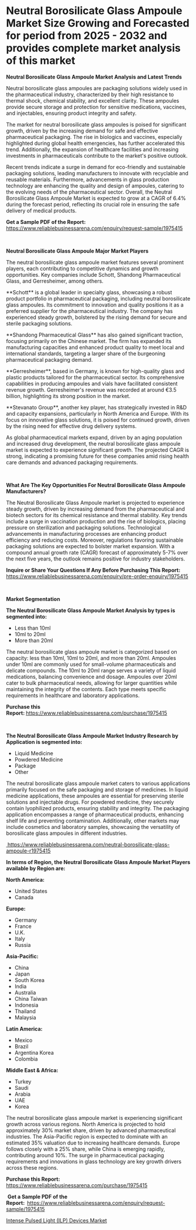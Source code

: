 <p><h1>Neutral Borosilicate Glass Ampoule Market Size Growing and Forecasted for period from 2025 - 2032 and provides complete market analysis of this market</h1></p><p><strong>Neutral Borosilicate Glass Ampoule Market Analysis and Latest Trends</strong></p>
<p><p>Neutral borosilicate glass ampoules are packaging solutions widely used in the pharmaceutical industry, characterized by their high resistance to thermal shock, chemical stability, and excellent clarity. These ampoules provide secure storage and protection for sensitive medications, vaccines, and injectables, ensuring product integrity and safety.</p><p>The market for neutral borosilicate glass ampoules is poised for significant growth, driven by the increasing demand for safe and effective pharmaceutical packaging. The rise in biologics and vaccines, especially highlighted during global health emergencies, has further accelerated this trend. Additionally, the expansion of healthcare facilities and increasing investments in pharmaceuticals contribute to the market's positive outlook.</p><p>Recent trends indicate a surge in demand for eco-friendly and sustainable packaging solutions, leading manufacturers to innovate with recyclable and reusable materials. Furthermore, advancements in glass production technology are enhancing the quality and design of ampoules, catering to the evolving needs of the pharmaceutical sector. Overall, the Neutral Borosilicate Glass Ampoule Market is expected to grow at a CAGR of 6.4% during the forecast period, reflecting its crucial role in ensuring the safe delivery of medical products.</p></p>
<p><strong>Get a Sample PDF of the Report:&nbsp;</strong> <a href="https://www.reliablebusinessarena.com/enquiry/request-sample/1975415?utm_campaign=3118&utm_medium=2&utm_source=Github&utm_content=ia&utm_term=05032025&utm_id=neutral-borosilicate-glass-ampoule">https://www.reliablebusinessarena.com/enquiry/request-sample/1975415</a></p>
<p>&nbsp;</p>
<p><strong>Neutral Borosilicate Glass Ampoule Major Market Players</strong></p>
<p><p>The neutral borosilicate glass ampoule market features several prominent players, each contributing to competitive dynamics and growth opportunities. Key companies include Schott, Shandong Pharmaceutical Glass, and Gerresheimer, among others.</p><p>**Schott** is a global leader in specialty glass, showcasing a robust product portfolio in pharmaceutical packaging, including neutral borosilicate glass ampoules. Its commitment to innovation and quality positions it as a preferred supplier for the pharmaceutical industry. The company has experienced steady growth, bolstered by the rising demand for secure and sterile packaging solutions. </p><p>**Shandong Pharmaceutical Glass** has also gained significant traction, focusing primarily on the Chinese market. The firm has expanded its manufacturing capacities and enhanced product quality to meet local and international standards, targeting a larger share of the burgeoning pharmaceutical packaging demand.</p><p>**Gerresheimer**, based in Germany, is known for high-quality glass and plastic products tailored for the pharmaceutical sector. Its comprehensive capabilities in producing ampoules and vials have facilitated consistent revenue growth. Gerresheimer's revenue was recorded at around €3.5 billion, highlighting its strong position in the market.</p><p>**Stevanato Group**, another key player, has strategically invested in R&D and capacity expansions, particularly in North America and Europe. With its focus on innovative glass solutions, it is poised for continued growth, driven by the rising need for effective drug delivery systems.</p><p>As global pharmaceutical markets expand, driven by an aging population and increased drug development, the neutral borosilicate glass ampoule market is expected to experience significant growth. The projected CAGR is strong, indicating a promising future for these companies amid rising health care demands and advanced packaging requirements.</p></p>
<p>&nbsp;</p>
<p><strong>What Are The Key Opportunities For Neutral Borosilicate Glass Ampoule Manufacturers?</strong></p>
<p><p>The Neutral Borosilicate Glass Ampoule market is projected to experience steady growth, driven by increasing demand from the pharmaceutical and biotech sectors for its chemical resistance and thermal stability. Key trends include a surge in vaccination production and the rise of biologics, placing pressure on sterilization and packaging solutions. Technological advancements in manufacturing processes are enhancing product efficiency and reducing costs. Moreover, regulations favoring sustainable packaging solutions are expected to bolster market expansion. With a compound annual growth rate (CAGR) forecast of approximately 5-7% over the next five years, the outlook remains positive for industry stakeholders.</p></p>
<p><strong>Inquire or Share Your Questions If Any Before Purchasing This Report:</strong> <a href="https://www.reliablebusinessarena.com/enquiry/pre-order-enquiry/1975415?utm_campaign=3118&utm_medium=2&utm_source=Github&utm_content=ia&utm_term=05032025&utm_id=neutral-borosilicate-glass-ampoule">https://www.reliablebusinessarena.com/enquiry/pre-order-enquiry/1975415</a></p>
<p>&nbsp;</p>
<p><strong>Market Segmentation</strong></p>
<p><strong>The Neutral Borosilicate Glass Ampoule Market Analysis by types is segmented into:</strong></p>
<p><ul><li>Less than 10ml</li><li>10ml to 20ml</li><li>More than 20ml</li></ul></p>
<p><p>The neutral borosilicate glass ampoule market is categorized based on capacity: less than 10ml, 10ml to 20ml, and more than 20ml. Ampoules under 10ml are commonly used for small-volume pharmaceuticals and delicate compounds. The 10ml to 20ml range serves a variety of liquid medications, balancing convenience and dosage. Ampoules over 20ml cater to bulk pharmaceutical needs, allowing for larger quantities while maintaining the integrity of the contents. Each type meets specific requirements in healthcare and laboratory applications.</p></p>
<p><strong>Purchase this Report:&nbsp;</strong><a href="https://www.reliablebusinessarena.com/purchase/1975415?utm_campaign=3118&utm_medium=2&utm_source=Github&utm_content=ia&utm_term=05032025&utm_id=neutral-borosilicate-glass-ampoule">https://www.reliablebusinessarena.com/purchase/1975415</a></p>
<p>&nbsp;</p>
<p><strong>The Neutral Borosilicate Glass Ampoule Market Industry Research by Application is segmented into:</strong></p>
<p><ul><li>Liquid Medicine</li><li>Powdered Medicine</li><li>Package</li><li>Other</li></ul></p>
<p><p>The neutral borosilicate glass ampoule market caters to various applications primarily focused on the safe packaging and storage of medicines. In liquid medicine applications, these ampoules are essential for preserving sterile solutions and injectable drugs. For powdered medicine, they securely contain lyophilized products, ensuring stability and integrity. The packaging application encompasses a range of pharmaceutical products, enhancing shelf life and preventing contamination. Additionally, other markets may include cosmetics and laboratory samples, showcasing the versatility of borosilicate glass ampoules in different industries.</p></p>
<p><a href="https://www.reliablebusinessarena.com/neutral-borosilicate-glass-ampoule-r1975415?utm_campaign=3118&utm_medium=2&utm_source=Github&utm_content=ia&utm_term=05032025&utm_id=neutral-borosilicate-glass-ampoule">&nbsp;https://www.reliablebusinessarena.com/neutral-borosilicate-glass-ampoule-r1975415</a></p>
<p><strong>In terms of Region, the Neutral Borosilicate Glass Ampoule Market Players available by Region are:</strong></p>
<p>
    <p> <strong> North America: </strong>
        <ul>
            <li>United States</li>
            <li>Canada</li>
        </ul>
        </p> 
    <p> <strong> Europe: </strong>
        <ul>
            <li>Germany</li>
            <li>France</li>
            <li>U.K.</li>
            <li>Italy</li>
            <li>Russia</li>
        </ul>
        </p> 
    <p> <strong> Asia-Pacific: </strong>
        <ul>
            <li>China</li>
            <li>Japan</li>
            <li>South Korea</li>
            <li>India</li>
            <li>Australia</li>
            <li>China Taiwan</li>
            <li>Indonesia</li>
            <li>Thailand</li>
            <li>Malaysia</li>
        </ul>
        </p> 
    <p> <strong> Latin America: </strong>
        <ul>
            <li>Mexico</li>
            <li>Brazil</li>
            <li>Argentina Korea</li>
            <li>Colombia</li>
        </ul>
        </p> 
    <p> <strong> Middle East & Africa: </strong>
        <ul>
            <li>Turkey</li>
            <li>Saudi</li>
            <li>Arabia</li>
            <li>UAE</li>
            <li>Korea</li>
        </ul>
    </p>
    </p>
<p><p>The neutral borosilicate glass ampoule market is experiencing significant growth across various regions. North America is projected to hold approximately 30% market share, driven by advanced pharmaceutical industries. The Asia-Pacific region is expected to dominate with an estimated 35% valuation due to increasing healthcare demands. Europe follows closely with a 25% share, while China is emerging rapidly, contributing around 10%. The surge in pharmaceutical packaging requirements and innovations in glass technology are key growth drivers across these regions.</p></p>
<p><strong>Purchase this Report: </strong><a href="https://www.reliablebusinessarena.com/purchase/1975415?utm_campaign=3118&utm_medium=2&utm_source=Github&utm_content=ia&utm_term=05032025&utm_id=neutral-borosilicate-glass-ampoule">https://www.reliablebusinessarena.com/purchase/1975415</a></p>
<p>&nbsp;<strong>Get a Sample PDF of the Report:&nbsp;&nbsp;</strong><a href="https://www.reliablebusinessarena.com/enquiry/request-sample/1975415?utm_campaign=3118&utm_medium=2&utm_source=Github&utm_content=ia&utm_term=05032025&utm_id=neutral-borosilicate-glass-ampoule">https://www.reliablebusinessarena.com/enquiry/request-sample/1975415</a></p>
<p><strong></strong></p>
<p><p><a href="https://github.com/briandahm87/Market-Research-Report-List-1/blob/main/intense-pulsed-light-ilp-devices-market.md?utm_campaign=3118&utm_medium=2&utm_source=Github&utm_content=ia&utm_term=05032025&utm_id=neutral-borosilicate-glass-ampoule">Intense Pulsed Light (ILP) Devices Market</a></p></p>
